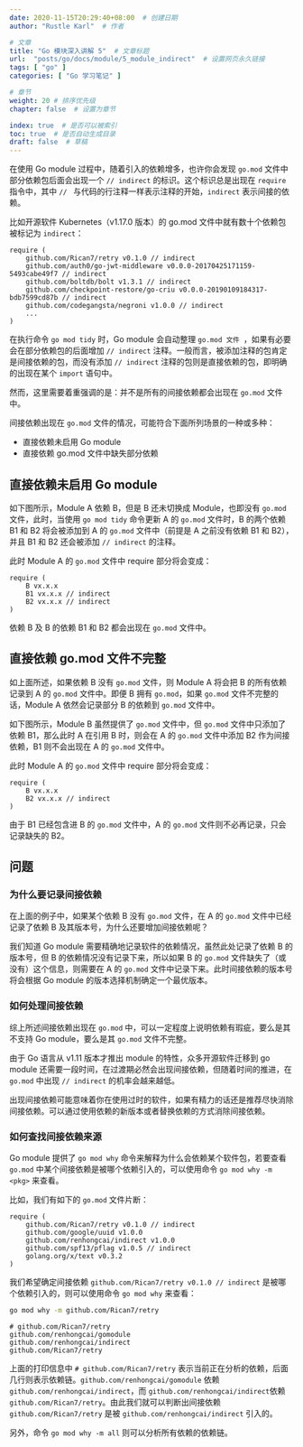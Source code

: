 ```yaml
---
date: 2020-11-15T20:29:40+08:00  # 创建日期
author: "Rustle Karl"  # 作者

# 文章
title: "Go 模块深入讲解 5"  # 文章标题
url:  "posts/go/docs/module/5_module_indirect"  # 设置网页永久链接
tags: [ "go" ]
categories: [ "Go 学习笔记" ]

# 章节
weight: 20 # 排序优先级
chapter: false  # 设置为章节

index: true  # 是否可以被索引
toc: true  # 是否自动生成目录
draft: false  # 草稿
---
```


在使用 Go module 过程中，随着引入的依赖增多，也许你会发现 `go.mod` 文件中部分依赖包后面会出现一个 `// indirect` 的标识。这个标识总是出现在 `require` 指令中，其中 `// ` 与代码的行注释一样表示注释的开始，`indirect` 表示间接的依赖。

比如开源软件 Kubernetes（v1.17.0 版本）的 go.mod 文件中就有数十个依赖包被标记为 `indirect`：

```
require (
	github.com/Rican7/retry v0.1.0 // indirect
	github.com/auth0/go-jwt-middleware v0.0.0-20170425171159-5493cabe49f7 // indirect
	github.com/boltdb/bolt v1.3.1 // indirect
	github.com/checkpoint-restore/go-criu v0.0.0-20190109184317-bdb7599cd87b // indirect
	github.com/codegangsta/negroni v1.0.0 // indirect
	...
)
```

在执行命令 `go mod tidy` 时，Go module 会自动整理 `go.mod 文件 `，如果有必要会在部分依赖包的后面增加 `// indirect` 注释。一般而言，被添加注释的包肯定是间接依赖的包，而没有添加 `// indirect` 注释的包则是直接依赖的包，即明确的出现在某个 `import` 语句中。

然而，这里需要着重强调的是：并不是所有的间接依赖都会出现在 `go.mod` 文件中。

间接依赖出现在 `go.mod` 文件的情况，可能符合下面所列场景的一种或多种：

- 直接依赖未启用 Go module
- 直接依赖 go.mod 文件中缺失部分依赖

## 直接依赖未启用 Go module

如下图所示，Module A 依赖 B，但是 B 还未切换成 Module，也即没有 `go.mod` 文件，此时，当使用 `go mod tidy` 命令更新 A 的 `go.mod` 文件时，B 的两个依赖 B1 和 B2 将会被添加到 A 的 `go.mod` 文件中（前提是 A 之前没有依赖 B1 和 B2），并且 B1 和 B2 还会被添加 `// indirect` 的注释。

此时 Module A 的 `go.mod` 文件中 require 部分将会变成：

```
require (
	B vx.x.x
	B1 vx.x.x // indirect
	B2 vx.x.x // indirect
)
```

依赖 B 及 B 的依赖 B1 和 B2 都会出现在 `go.mod` 文件中。

## 直接依赖 go.mod 文件不完整

如上面所述，如果依赖 B 没有 `go.mod` 文件，则 Module A 将会把 B 的所有依赖记录到 A 的 `go.mod` 文件中。即便 B 拥有 `go.mod`，如果 `go.mod` 文件不完整的话，Module A 依然会记录部分 B 的依赖到 `go.mod` 文件中。

如下图所示，Module B 虽然提供了 `go.mod` 文件中，但 `go.mod` 文件中只添加了依赖 B1，那么此时 A 在引用 B 时，则会在 A 的 `go.mod` 文件中添加 B2 作为间接依赖，B1 则不会出现在 A 的 `go.mod` 文件中。

此时 Module A 的 `go.mod` 文件中 require 部分将会变成：

```
require (
	B vx.x.x
	B2 vx.x.x // indirect
)
```

由于 B1 已经包含进 B 的 `go.mod` 文件中，A 的 `go.mod` 文件则不必再记录，只会记录缺失的 B2。

## 问题

### 为什么要记录间接依赖

在上面的例子中，如果某个依赖 B 没有 `go.mod` 文件，在 A 的 `go.mod` 文件中已经记录了依赖 B 及其版本号，为什么还要增加间接依赖呢？

我们知道 Go module 需要精确地记录软件的依赖情况，虽然此处记录了依赖 B 的版本号，但 B 的依赖情况没有记录下来，所以如果 B 的 `go.mod` 文件缺失了（或没有）这个信息，则需要在 A 的 `go.mod` 文件中记录下来。此时间接依赖的版本号将会根据 Go module 的版本选择机制确定一个最优版本。

### 如何处理间接依赖

综上所述间接依赖出现在 `go.mod` 中，可以一定程度上说明依赖有瑕疵，要么是其不支持 Go module，要么是其 `go.mod` 文件不完整。

由于 Go 语言从 v1.11 版本才推出 module 的特性，众多开源软件迁移到 go module 还需要一段时间，在过渡期必然会出现间接依赖，但随着时间的推进，在 `go.mod` 中出现 `// indirect` 的机率会越来越低。

出现间接依赖可能意味着你在使用过时的软件，如果有精力的话还是推荐尽快消除间接依赖。可以通过使用依赖的新版本或者替换依赖的方式消除间接依赖。

### 如何查找间接依赖来源

Go module 提供了 `go mod why` 命令来解释为什么会依赖某个软件包，若要查看 `go.mod` 中某个间接依赖是被哪个依赖引入的，可以使用命令 `go mod why -m <pkg>` 来查看。

比如，我们有如下的 `go.mod` 文件片断：

```
require (
	github.com/Rican7/retry v0.1.0 // indirect
	github.com/google/uuid v1.0.0
	github.com/renhongcai/indirect v1.0.0
	github.com/spf13/pflag v1.0.5 // indirect
	golang.org/x/text v0.3.2
)
```

我们希望确定间接依赖 `github.com/Rican7/retry v0.1.0 // indirect` 是被哪个依赖引入的，则可以使用命令 `go mod why` 来查看：

```bash
go mod why -m github.com/Rican7/retry
```

```
# github.com/Rican7/retry
github.com/renhongcai/gomodule
github.com/renhongcai/indirect
github.com/Rican7/retry
```

上面的打印信息中 `# github.com/Rican7/retry` 表示当前正在分析的依赖，后面几行则表示依赖链。`github.com/renhongcai/gomodule` 依赖 `github.com/renhongcai/indirect`，而 `github.com/renhongcai/indirect`依赖 `github.com/Rican7/retry`。由此我们就可以判断出间接依赖 `github.com/Rican7/retry` 是被 `github.com/renhongcai/indirect` 引入的。

另外，命令 `go mod why -m all` 则可以分析所有依赖的依赖链。
